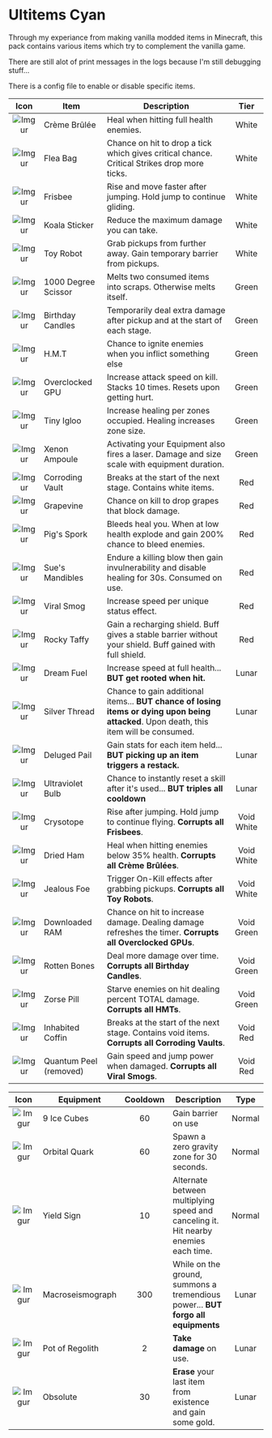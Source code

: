 # Ultitems Cyan

Through my experiance from making vanilla modded items in Minecraft, this pack contains various items which try to complement the vanilla game.

There are still alot of print messages in the logs because I'm still debugging stuff...

There is a config file to enable or disable specific items.

| Icon | Item | Description | Tier |
|:--:|--|--|:--:|
| ![Imgur](https://i.imgur.com/j0V4Qt8.png) | Crème Brûlée        | Heal when hitting full health enemies.                                                                                  |      White      |
| ![Imgur](https://i.imgur.com/zhJ2uBz.png) | Flea Bag            | Chance on hit to drop a tick which gives critical chance. Critical Strikes drop more ticks.                             |      White      |
| ![Imgur](https://i.imgur.com/wYJeWQy.png) | Frisbee             | Rise and move faster after jumping. Hold jump to continue gliding.                                                      |      White      |
| ![Imgur](https://i.imgur.com/ys2hQtb.png) | Koala Sticker       | Reduce the maximum damage you can take.                                                                                 |      White      |
| ![Imgur](https://i.imgur.com/GKGyafh.png) | Toy Robot           | Grab pickups from further away. Gain temporary barrier from pickups.                                                    |      White      |
| ![Imgur](https://i.imgur.com/AYBM5gB.png) | 1000 Degree Scissor | Melts two consumed items into scraps. Otherwise melts itself.                                                           |      Green      |
| ![Imgur](https://i.imgur.com/Zdjwt4L.png) | Birthday Candles    | Temporarily deal extra damage after pickup and at the start of each stage.                                              |      Green      |
| ![Imgur](https://i.imgur.com/KERPnX6.png) | H.M.T               | Chance to ignite enemies when you inflict something else                                                                |      Green      |
| ![Imgur](https://i.imgur.com/PRYmaiW.png) | Overclocked GPU     | Increase attack speed on kill. Stacks 10 times. Resets upon getting hurt.                                               |      Green      |
| ![Imgur](https://i.imgur.com/ns8dF2w.png) | Tiny Igloo          | Increase healing per zones occupied. Healing increases zone size.                                                       |      Green      |
| ![Imgur](https://i.imgur.com/7nCsVaj.png) | Xenon Ampoule       | Activating your Equipment also fires a laser. Damage and size scale with equipment duration.                            |      Green      |
| ![Imgur](https://i.imgur.com/4DFayZF.png) | Corroding Vault     | Breaks at the start of the next stage. Contains white items.                                                            |       Red       |
| ![Imgur](https://i.imgur.com/t7YNoVY.png) | Grapevine           | Chance on kill to drop grapes that block damage.                                                                        |       Red       |
| ![Imgur](https://i.imgur.com/ChJnX9C.png) | Pig's Spork         | Bleeds heal you. When at low health explode and gain 200% chance to bleed enemies.                                      |       Red       |
| ![Imgur](https://i.imgur.com/fMenqmv.png) | Sue's Mandibles     | Endure a killing blow then gain invulnerability and disable healing for 30s. Consumed on use.                           |       Red       |
| ![Imgur](https://i.imgur.com/85CkaFY.png) | Viral Smog          | Increase speed per unique status effect.                                                                                |       Red       |
| ![Imgur](https://i.imgur.com/70oQsj7.png) | Rocky Taffy         | Gain a recharging shield. Buff gives a stable barrier without your shield. Buff gained with full shield.                |       Red       |
| ![Imgur](https://i.imgur.com/ClXO89c.png) | Dream Fuel          | Increase speed at full health... **BUT get rooted when hit.**                                                           |      Lunar      |
| ![Imgur](https://i.imgur.com/ASsZX2z.png) | Silver Thread       | Chance to gain additional items... **BUT chance of losing items or dying upon being attacked**. Upon death, this item will be consumed. |      Lunar      |
| ![Imgur](https://i.imgur.com/OM2CjLT.png) | Deluged Pail        | Gain stats for each item held... **BUT picking up an item triggers a restack.**                                         |      Lunar      |
| ![Imgur](https://i.imgur.com/wYLzvng.png) | Ultraviolet Bulb    | Chance to instantly reset a skill after it's used... **BUT triples all cooldown**                                       |      Lunar      |
| ![Imgur](https://i.imgur.com/XnoYzTk.png) | Crysotope           | Rise after jumping. Hold jump to continue flying. **Corrupts all Frisbees**.                                            |    Void White   |
| ![Imgur](https://i.imgur.com/5fZqteh.png) | Dried Ham           | Heal when hitting enemies below 35% health. **Corrupts all Crème Brûlées**.                                             |    Void White   |
| ![Imgur](https://i.imgur.com/gwlWtJd.png) | Jealous Foe         | Trigger On-Kill effects after grabbing pickups. **Corrupts all Toy Robots**.                                            |    Void White   |
| ![Imgur](https://i.imgur.com/DZCT32L.png) | Downloaded RAM      | Chance on hit to increase damage. Dealing damage refreshes the timer. **Corrupts all Overclocked GPUs**.                |    Void Green   |
| ![Imgur](https://i.imgur.com/rNTV1Tx.png) | Rotten Bones        | Deal more damage over time. **Corrupts all Birthday Candles**.                                                          |    Void Green   |
| ![Imgur](https://i.imgur.com/pkuZxAg.png) | Zorse Pill          | Starve enemies on hit dealing percent TOTAL damage. **Corrupts all HMTs**.                                              |    Void Green   |
| ![Imgur](https://i.imgur.com/D8sAljB.png) | Inhabited Coffin    | Breaks at the start of the next stage. Contains void items. **Corrupts all Corroding Vaults**.                          |     Void Red    |
| ![Imgur](https://i.imgur.com/ESyUfae.png) | Quantum Peel (removed)       | Gain speed and jump power when damaged. **Corrupts all Viral Smogs**.                                          |     Void Red    |

| Icon | Equipment| Cooldown | Description | Type |
|:--:|--|:--:|--|:--:|
| ![Imgur](https://i.imgur.com/7tlpOSq.png) | 9 Ice Cubes         | 60  | Gain barrier on use																									  | Normal |
| ![Imgur](https://i.imgur.com/1ihwNDY.png) | Orbital Quark       | 60  | Spawn a zero gravity zone for 30 seconds.    																			  | Normal |
| ![Imgur](https://i.imgur.com/seg2YFF.png) | Yield Sign          | 10  | Alternate between multiplying speed and canceling it. Hit nearby enemies each time.                                     | Normal |
| ![Imgur](https://i.imgur.com/dVK9J9h.png) | Macroseismograph    | 300 | While on the ground, summons a tremendious power... **BUT forgo all equipments**                                        | Lunar  |
| ![Imgur](https://i.imgur.com/CfvSgjp.png) | Pot of Regolith     | 2   | **Take damage** on use.                                                                                                 | Lunar  |
| ![Imgur](https://i.imgur.com/IrEnroy.png) | Obsolute            | 30  | **Erase** your last item from existence and gain some gold.                                                             | Lunar  |